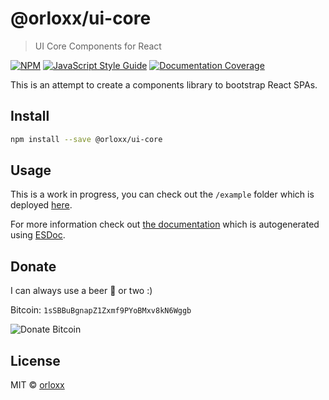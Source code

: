 # @orloxx/ui-core

> UI Core Components for React

[![NPM](https://img.shields.io/npm/v/@orloxx/ui-core.svg)](https://www.npmjs.com/package/@orloxx/ui-core)
[![JavaScript Style Guide](https://img.shields.io/badge/code_style-standard-brightgreen.svg)](https://standardjs.com)
[![Documentation Coverage](https://orloxx.github.io/ui-core/docs/badge.svg)](https://orloxx.github.io/ui-core/docs/)

This is an attempt to create a components library to bootstrap React SPAs.

## Install

```bash
npm install --save @orloxx/ui-core
```

## Usage

This is a work in progress, you can check out the `/example` folder which is deployed [here](http://orloxx.github.io/ui-core).

For more information check out [the documentation](https://orloxx.github.io/ui-core/docs/) which is autogenerated using [ESDoc](https://esdoc.org/).

## Donate

I can always use a beer :beer: or two :)

Bitcoin: `1sSBBuBgnapZ1Zxmf9PYoBMxv8kN6Wggb`

![Donate Bitcoin](https://github.com/orloxx/ui-core/tree/develop/example/src/views/home/bitcoin.jpg)

## License

MIT © [orloxx](https://github.com/orloxx)
